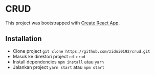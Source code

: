 # CRUD

This project was bootstrapped with [Create React App](https://github.com/facebook/create-react-app).

## Installation

- Clone project ```git clone https://github.com/zidni0192/crud.git```
- Masuk ke direktori project ```cd crud```
- Install dependencies ```npm install``` atau ```yarn```
- Jalankan project ```yarn start``` atau ```npm start```